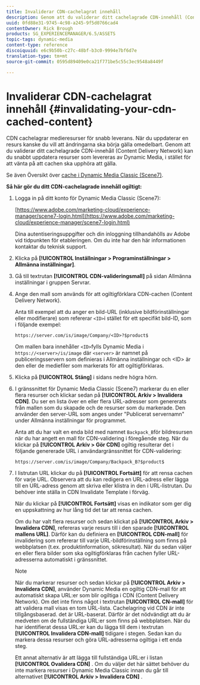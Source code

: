 ```yaml
---
title: Invaliderar CDN-cachelagrat innehåll
description: Genom att du validerar ditt cachelagrade CDN-innehåll (Content Delivery Network) kan du snabbt uppdatera resurser som levereras av Dynamic Media, i stället för att vänta på att cachen ska upphöra att gälla.
uuid: 0fd88e31-9745-4c98-a245-9f5d0766cad4
contentOwner: Rick Brough
products: SG_EXPERIENCEMANAGER/6.5/ASSETS
topic-tags: dynamic-media
content-type: reference
discoiquuid: e6c9b50b-c27c-48bf-b3c0-9994e7bf6d7e
translation-type: tm+mt
source-git-commit: 0595d89409e0ca21f771be5c55c3ec9548a8449f

---
```



# Invaliderar CDN-cachelagrat innehåll {#invalidating-your-cdn-cached-content}

CDN cachelagrar medieresurser för snabb leverans. När du uppdaterar en resurs kanske du vill att ändringarna ska börja gälla omedelbart. Genom att du validerar ditt cachelagrade CDN-innehåll (Content Delivery Network) kan du snabbt uppdatera resurser som levereras av Dynamic Media, i stället för att vänta på att cachen ska upphöra att gälla.

Se även Översikt över [cache i Dynamic Media Classic (Scene7)](https://helpx.adobe.com/experience-manager/scene7/kb/base/caching-questions/scene7-caching-overview.html).

**Så här gör du ditt CDN-cachelagrade innehåll ogiltigt:**

1. Logga in på ditt konto för Dynamic Media Classic (Scene7):

   [https://www.adobe.com/marketing-cloud/experience-manager/scene7-login.html](https://www.adobe.com/marketing-cloud/experience-manager/scene7-login.html)

   Dina autentiseringsuppgifter och din inloggning tillhandahölls av Adobe vid tidpunkten för etableringen. Om du inte har den här informationen kontaktar du teknisk support.

1. Klicka på **[!UICONTROL Inställningar > Programinställningar > Allmänna inställningar]**.
1. Gå till textrutan **[!UICONTROL CDN-valideringsmall]** på sidan Allmänna inställningar i gruppen Servrar.

1. Ange den mall som används för att ogiltigförklara CDN-cachen (Content Delivery Network).

   Anta till exempel att du anger en bild-URL (inklusive bildförinställningar eller modifierare) som refererar `<ID>`i stället för ett specifikt bild-ID, som i följande exempel:

   `https://server.com/is/image/Company/<ID>?$product$`

   Om mallen bara innehåller `<ID>`fylls Dynamic Media i `https://<server>/is/image` där `<server>` är namnet på publiceringsservern som definieras i Allmänna inställningar och &lt;ID> är den eller de mediefiler som markerats för att ogiltigförklaras.

1. Klicka på **[!UICONTROL Stäng]** i sidans nedre högra hörn.
1. I gränssnittet för Dynamic Media Classic (Scene7) markerar du en eller flera resurser och klickar sedan på **[!UICONTROL Arkiv > Invalidera CDN]**. Du ser en lista över en eller flera URL-adresser som genererats från mallen som du skapade och de resurser som du markerade. Den använder den server-URL som anges under &quot;Publicerat servernamn&quot; under Allmänna inställningar för programmet.

   Anta att du har valt en enda bild med namnet `Backpack_B`för bildresursen när du har angett en mall för CDN-validering i föregående steg. När du klickar på **[!UICONTROL Arkiv > Gör CDN]** ogiltig resulterar det i följande genererade URL i användargränssnittet för CDN-validering:

   `https://server.com/is/image/Company/Backpack_B?$product$`

1. I listrutan URL klickar du på **[!UICONTROL Fortsätt]** för att rensa cachen för varje URL. Observera att du kan redigera en URL-adress eller lägga till en URL-adress genom att skriva eller klistra in den i URL-listrutan. Du behöver inte ställa in CDN Invalidate Template i förväg.

   När du klickar på **[!UICONTROL Fortsätt]** visas en indikator som ger dig en uppskattning av hur lång tid det tar att rensa cachen.

   Om du har valt flera resurser och sedan klickat på **[!UICONTROL Arkiv > Invalidera CDN]**, refereras varje resurs till i den sparade **[!UICONTROL mallens URL]**. Därför kan du definiera en **[!UICONTROL CDN-mall]** för invalidering som refererar till varje URL-bildförinställning som finns på webbplatsen (t.ex. produktinformation, sökresultat). När du sedan väljer en eller flera bilder som ska ogiltigförklaras från cachen fyller URL-adresserna automatiskt i gränssnittet.

   >[!NOTE]
   >
   >När du markerar resurser och sedan klickar på **[!UICONTROL Arkiv > Invalidera CDN]**, använder Dynamic Media en ogiltig CDN-mall för att automatiskt skapa URL:er som blir ogiltiga i CDN (Content Delivery Network). Om det inte finns något i textrutan **[!UICONTROL CN-mall]** för att validera mall visas en tom URL-lista. Cachelagring vid CDN är inte tillgångsbaserad. det är URL-baserat. Därför är det nödvändigt att du är medveten om de fullständiga URL:er som finns på webbplatsen. När du har identifierat dessa URL:er kan du lägga till dem i textrutan **[!UICONTROL Invalidera CDN-mall]** tidigare i stegen. Sedan kan du markera dessa resurser och göra URL-adresserna ogiltiga i ett enda steg.
   >
   >Ett annat alternativ är att lägga till fullständiga URL:er i listan **[!UICONTROL Ovalidera CDN]** . Om du väljer det här sättet behöver du inte markera resurser i Dynamic Media Classic innan du går till alternativet **[!UICONTROL Arkiv > Invalidera CDN]** .

